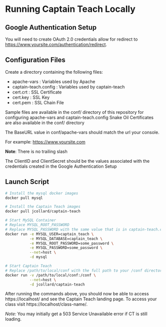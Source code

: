 # Running Captain Teach Locally

## Google Authentication Setup
You will need to create OAuth 2.0 credentials allow for redirect to https://www.yoursite.com/authentication/redirect.

## Configuration Files
Create a directory containing the following files:
  * apache-vars : Variables used by Apache
  * captain-teach.config : Variables used by captain-teach
  * cert.crt : SSL Certificate
  * cert.key : SSL Key
  * cert.pem : SSL Chain File

Sample files are available in the conf/ directory of this repository for configuring apache-vars and captain-teach.config
Snake Oil Certificates are also available in the conf/ directory

The BaseURL value in conf/apache-vars should match the url your console. 

For example: https://www.yoursite.com

**Note**: There is no trailing slash

The ClientID and ClientSecret should be the values associated with the credentials created in the Google Authentication Setup

## Launch Script
```bash
# Install the mysql docker images
docker pull mysql

# Install the Captain Teach images
docker pull jcollard/captain-teach

# Start MySQL Container 
# Replace MYSQL_ROOT_PASSWORD
# Replace MYSQL_PASSWORD with the same value that is in captain-teach.config
docker run -e MYSQL_USER=captain_teach \
           -e MYSQL_DATABASE=captain_teach \
           -e MYSQL_ROOT_PASSWORD=some_password \
           -e MYSQL_PASSWORD=some_password \
           --net=host \
           -d mysql

# Start Captain Teach
# Replace /path/to/local/conf with the full path to your /conf directory
docker run -v /path/to/local/conf:/conf \
           --net=host \
           -d jcollard/captain-teach
```

After running the commands above, you should now be able to access https://localhost/ and see the Captain Teach landing page.
To access your class visit https://localhost/class-name/.

*Note:* You may initially get a 503 Service Unavailable error if CT is still loading.


